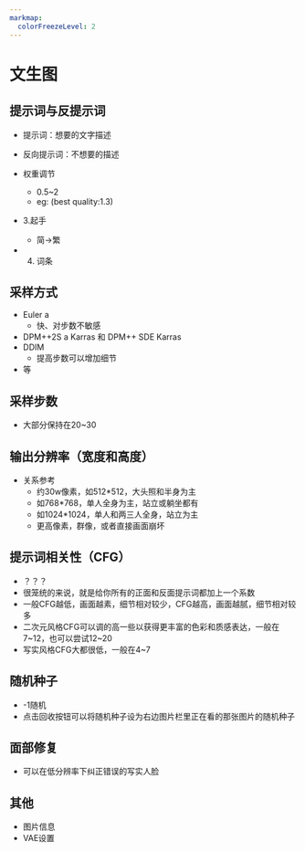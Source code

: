 ```yaml
---
markmap:
  colorFreezeLevel: 2
---
```


# 文生图

## 提示词与反提示词
- 提示词：想要的文字描述
- 反向提示词：不想要的描述

-  权重调节 
    - 0.5~2
    - eg: (best quality:1.3)
- 3.起手
    - 简→繁
- 4. 词条


## 采样方式

-  Euler a
    - 快、对步数不敏感
- DPM++2S a Karras 和 DPM++ SDE Karras
- DDIM
    - 提高步数可以增加细节
- 等

## 采样步数

- 大部分保持在20~30


## 输出分辨率（宽度和高度）

- 关系参考
    - 约30w像素，如512*512，大头照和半身为主
    - 如768*768，单人全身为主，站立或躺坐都有
    - 如1024*1024，单人和两三人全身，站立为主
    - 更高像素，群像，或者直接画面崩坏

## 提示词相关性（CFG）
- ？？？
- 很笼统的来说，就是给你所有的正面和反面提示词都加上一个系数
- 一般CFG越低，画面越素，细节相对较少，CFG越高，画面越腻，细节相对较多
- 二次元风格CFG可以调的高一些以获得更丰富的色彩和质感表达，一般在7~12，也可以尝试12~20
- 写实风格CFG大都很低，一般在4~7


##  随机种子
- -1随机
- 点击回收按钮可以将随机种子设为右边图片栏里正在看的那张图片的随机种子

##  面部修复
- 可以在低分辨率下纠正错误的写实人脸


##  其他

- 图片信息
- VAE设置